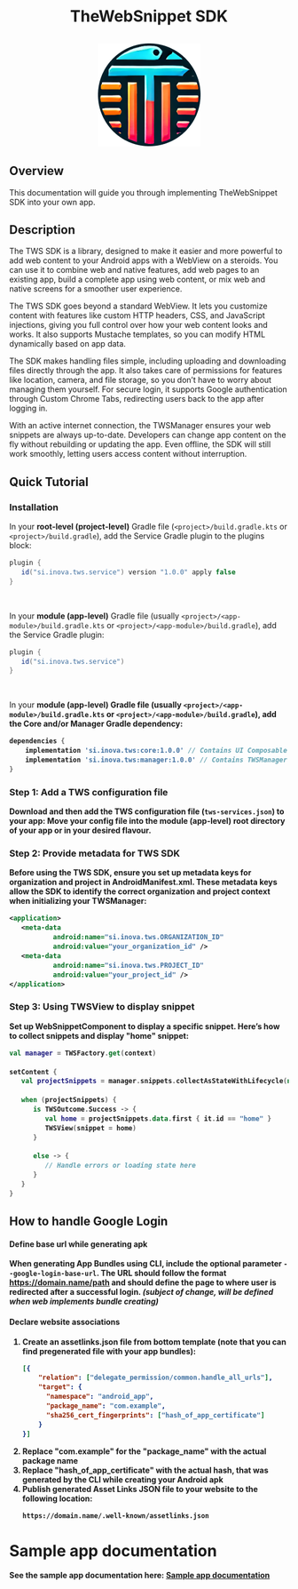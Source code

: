 
<div style="text-align: center;width: 100%;">
    <h1>TheWebSnippet SDK</h1>
    <img src="images/appIcon.png" alt="My Custom Icon" style="display: block; margin: 32px auto; max-width: 100%; height: auto;" />
</div>

## Overview
This documentation will guide you through implementing TheWebSnippet SDK into your own app.

## Description
The TWS SDK is a library, designed to make it easier and more powerful to add web
content to your Android apps with a WebView on a steroids. You can use it to combine web 
and native features, add web pages to an existing app, build a complete app using web content, 
or mix web and native screens for a smoother user experience.

The TWS SDK goes beyond a standard WebView. It lets you customize content with features like 
custom HTTP headers, CSS, and JavaScript injections, giving you full control over how your
web content looks and works. It also supports Mustache templates, so you can modify HTML 
dynamically based on app data.

The SDK makes handling files simple, including uploading and downloading files directly
through the app. It also takes care of permissions for features like location, camera,
and file storage, so you don’t have to worry about managing them yourself. For secure login,
it supports Google authentication through Custom Chrome Tabs, redirecting users back to the 
app after logging in.

With an active internet connection, the TWSManager ensures your web snippets are always up-to-date. 
Developers can change app content on the fly without rebuilding or updating the app. Even 
offline, the SDK will still work smoothly, letting users access content without interruption.

## Quick Tutorial
### Installation

In your <b>root-level (project-level)</b> Gradle file (`<project>/build.gradle.kts` or `<project>/build.gradle`), add the Service Gradle
plugin to the plugins block:

```gradle
plugin {
   id("si.inova.tws.service") version "1.0.0" apply false
}
```
<br>

In your <b>module (app-level)</b> Gradle file (usually `<project>/<app-module>/build.gradle.kts` or `<project>/<app-module>/build.gradle`),
add the Service Gradle plugin:

```gradle
plugin {
   id("si.inova.tws.service")
}
```
<br>

In your <b>module (app-level)<b> Gradle file (usually `<project>/<app-module>/build.gradle.kts` or `<project>/<app-module>/build.gradle`),
add the Core and/or Manager Gradle dependency:

```gradle
dependencies {
    implementation 'si.inova.tws:core:1.0.0' // Contains UI Composable components for displaying web pages
    implementation 'si.inova.tws:manager:1.0.0' // Contains TWSManager for loading and refreshing snippets in real time
}
```

### Step 1: Add a TWS configuration file

Download and then add the TWS configuration file (`tws-services.json`) to your app:
Move your config file into the module (app-level) root directory of your app or in your desired flavour.

### Step 2: Provide metadata for TWS SDK

Before using the TWS SDK, ensure you set up metadata keys for organization and project in AndroidManifest.xml. 
These metadata keys allow the SDK to identify the correct organization and project context when initializing your TWSManager:

```xml
<application>
   <meta-data
           android:name="si.inova.tws.ORGANIZATION_ID"
           android:value="your_organization_id" />
   <meta-data
           android:name="si.inova.tws.PROJECT_ID"
           android:value="your_project_id" />
</application>
```

### Step 3: Using TWSView to display snippet

Set up WebSnippetComponent to display a specific snippet. Here’s how to collect snippets and display "home" snippet:

```kotlin
val manager = TWSFactory.get(context)

setContent {
   val projectSnippets = manager.snippets.collectAsStateWithLifecycle(null).value

   when (projectSnippets) {
      is TWSOutcome.Success -> {
         val home = projectSnippets.data.first { it.id == "home" }
         TWSView(snippet = home)
      }

      else -> {
         // Handle errors or loading state here
      }
   }
}
```

## How to handle Google Login

#### Define base url while generating apk

When generating App Bundles using CLI, include the optional parameter `--google-login-base-url`. The URL should follow the format https://domain.name/path and should define the page to where user is redirected after a successful login.
*(subject of change, will be defined when web implements bundle creating)*

#### Declare website associations
1. Create an assetlinks.json file from bottom template (note that you can find pregenerated file with your app bundles):
    ```json
    [{
        "relation": ["delegate_permission/common.handle_all_urls"],
        "target": {
          "namespace": "android_app",
          "package_name": "com.example",
          "sha256_cert_fingerprints": ["hash_of_app_certificate"]
        }
    }]
    ```
2. Replace "com.example" for the "package_name" with the actual package name
3. Replace "hash_of_app_certificate" with the actual hash, that was generated by the CLI while creating your Android apk
4. Publish generated Asset Links JSON file to your website to the following location:
    ```
    https://domain.name/.well-known/assetlinks.json
    ```

# Sample app documentation

See the sample app documentation here: <a href="sample/index.html"> Sample app documentation</a>